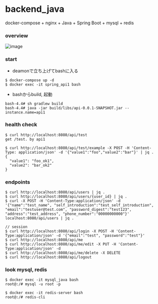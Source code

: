 # backend_java
docker-compose + nginx + Java + Spring Boot + mysql + redis

### overview
![image](https://user-images.githubusercontent.com/42241308/124126252-73b35380-dab5-11eb-979b-d4cf96a7ac1f.png)


### start
- deamonで立ち上げてbashに入る
```
$ docker-compose up -d
$ docker exec -it spring_api1 bash
```
- bashからbuild, 起動
```
bash-4.4# sh gradlew build
bash-4.4# java -jar build/libs/api-0.0.1-SNAPSHOT.jar --instance.name=api1
```

### health check
```
$ curl http://localhost:8080/api/test
get /test. by api1

$ curl http://localhost:8080/api/test/example -X POST -H 'Content-Type: application/json' -d '{"value1":"foo","value2":"bar"}' | jq .
{
  "value1": "foo_ok1",
  "value2": "bar_ok2"
}
```

### endpoints
```
$ curl http://localhost:8080/api/users | jq .
$ curl http://localhost:8080/api/users/{user_id} | jq . 
$ curl -X POST -H 'Content-Type:application/json' -d '{"name":"test_name", "self_introduction":"test_self_introduction", "email":"testuser@test.com", "password_digest":"test123", "address":"test_address", "phone_number":"00000000000"}' localhost:8080/api/users | jq .

// session
$ curl http://localhost:8080/api/login -X POST -H 'Content-Type:application/json' -d '{"email":"test", "password":"test"}'
$ curl http://localhost:8080/api/me
$ curl http://localhost:8080/api/me/edit -X PUT -H 'Content-Type:application/json' -d
$ curl http://localhost:8080/api/me/delete -X DELETE
$ curl http://localhost:8080/api/logout
```

### look mysql, redis
```
$ docker exec -it mysql_java bash
root@:/# mysql -u root -p

$ docker exec -it redis-server bash
root@:/# redis-cli
```
